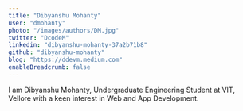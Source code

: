 ```yaml
---
title: "Dibyanshu Mohanty"
user: "dmohanty"
photo: "/images/authors/DM.jpg"
twitter: "DcodeM"
linkedin: "dibyanshu-mohanty-37a2b71b8"
github: "dibyanshu-mohanty"
blog: "https://ddevm.medium.com"
enableBreadcrumb: false
---
```

I am Dibyanshu Mohanty, Undergraduate Engineering Student at VIT, Vellore with a keen interest in Web and App Development. 

